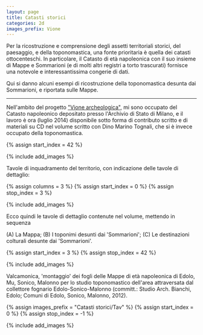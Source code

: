 ```yaml
---
layout: page
title: Catasti storici
categories: 2d
images_prefix: Vione
---
```

Per la ricostruzione e comprensione degli assetti territoriali storici, del paesaggio, e della toponomastica, una fonte prioritaria è quella dei catasti ottocenteschi. In particolare, il Catasto di età napoleonica con il suo insieme di Mappe e Sommarioni (e di molti altri registri a torto trascurati) fornisce una notevole e interessantissima congerie di dati.

Qui si danno alcuni esempi di ricostruzione della toponomastica desunta dai Sommarioni, e riportata sulle Mappe.

___

Nell'ambito del progetto ["Vione archeologica"](http://www.vione.info/), mi sono occupato del Catasto napoleonico depositato presso l'Archivio di Stato di Milano, e il lavoro è ora (luglio 2014) disponibile sotto forma di contributo scritto e di materiali su CD nel volume scritto con Dino Marino Tognali, che si è invece occupato della toponomastica.

{% assign start_index = 42 %}

{% include add_images %}

Tavole di inquadramento del territorio, con indicazione delle tavole di dettaglio:

{% assign columns = 3 %}
{% assign start_index = 0 %}
{% assign stop_index = 3 %}

{% include add_images %}

Ecco quindi le tavole di dettaglio contenute nel volume, mettendo in sequenza

(A) La Mappa; (B) I toponimi desunti dai 'Sommarioni'; (C) Le destinazioni colturali desunte dai 'Sommarioni'.

{% assign start_index = 3 %}
{% assign stop_index = 42 %}

{% include add_images %}

Valcamonica, 'montaggio' dei fogli delle Mappe di età napoleonica di Edolo, Mu, Sonico, Malonno per lo studio toponomastico dell'area attraversata dal collettore fognario Edolo-Sonico-Malonno (committ.: Studio Arch. Bianchi, Edolo; Comuni di Edolo, Sonico, Malonno, 2012).

{% assign images_prefix = "Catasti storici/Tav" %}
{% assign start_index = 0 %}
{% assign stop_index = -1 %}

{% include add_images %}
